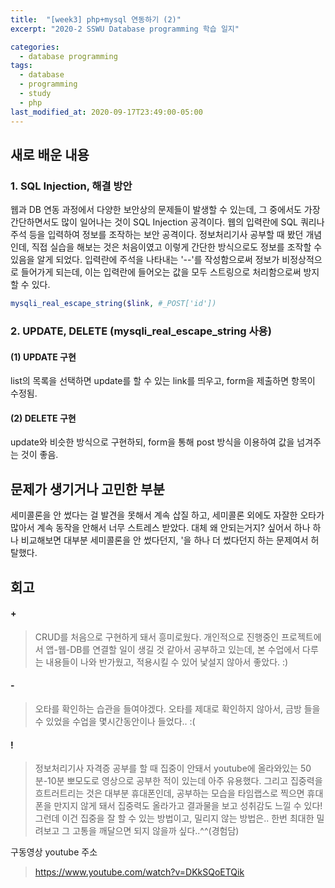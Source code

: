 ```yaml
---
title:  "[week3] php+mysql 연동하기 (2)"
excerpt: "2020-2 SSWU Database programming 학습 일지"

categories:
  - database programming
tags:
  - database
  - programming
  - study
  - php
last_modified_at: 2020-09-17T23:49:00-05:00
---
```



## 새로 배운 내용
### 1. SQL Injection, 해결 방안
웹과 DB 연동 과정에서 다양한 보안상의 문제들이 발생할 수 있는데, 그 중에서도 가장 간단하면서도 많이 일어나는 것이 SQL Injection 공격이다. 웹의 입력란에 SQL 쿼리나 주석 등을 입력하여 정보를 조작하는 보안 공격이다. 정보처리기사 공부할 때 봤던 개념인데, 직접 실습을 해보는 것은 처음이였고 이렇게 간단한 방식으로도 정보를 조작할 수 있음을 알게 되었다. 입력란에 주석을 나타내는 '--'를 작성함으로써 정보가 비정상적으로 들어가게 되는데, 이는 입력란에 들어오는 값을 모두 스트링으로 처리함으로써 방지할 수 있다.

~~~php 
mysqli_real_escape_string($link, #_POST['id'])
~~~

### 2. UPDATE, DELETE (mysqli_real_escape_string 사용)
#### (1) UPDATE 구현
list의 목록을 선택하면 update를 할 수 있는 link를 띄우고, form을 제출하면 항목이 수정됨.

#### (2) DELETE 구현
update와 비슷한 방식으로 구현하되, form을 통해 post 방식을 이용하여 값을 넘겨주는 것이 좋음. 

## 문제가 생기거나 고민한 부분
세미콜론을 안 썼다는 걸 발견을 못해서 계속 삽질 하고, 세미콜론 외에도 자잘한 오타가 많아서 계속 동작을 안해서 너무 스트레스 받았다. 대체 왜 안되는거지? 싶어서 하나 하나 비교해보면 대부분 세미콜론을 안 썼다던지, '을 하나 더 썼다던지 하는 문제여서 허탈했다.

## 회고
#### +
> CRUD를 처음으로 구현하게 돼서 흥미로웠다. 개인적으로 진행중인 프로젝트에서 앱-웹-DB를 연결할 일이 생길 것 같아서 공부하고 있는데, 본 수업에서 다루는 내용들이 나와 반가웠고, 적용시킬 수 있어 낯설지 않아서 좋았다. :)
#### -
> 오타를 확인하는 습관을 들여야겠다. 오타를 제대로 확인하지 않아서, 금방 들을 수 있었을 수업을 몇시간동안이나 들었다.. :(
#### !
> 정보처리기사 자격증 공부를 할 때 집중이 안돼서 youtube에 올라와있는 50분-10분 뽀모도로 영상으로 공부한 적이 있는데 아주 유용했다. 그리고 집중력을 흐트러트리는 것은 대부분 휴대폰인데, 공부하는 모습을 타임랩스로 찍으면 휴대폰을 만지지 않게 돼서 집중력도 올라가고 결과물을 보고 성취감도 느낄 수 있다!
그런데 이건 집중을 잘 할 수 있는 방법이고, 밀리지 않는 방법은.. 한번 최대한 밀려보고 그 고통을 깨달으면 되지 않을까 싶다..^^(경험담)

구동영상 youtube 주소
> https://www.youtube.com/watch?v=DKkSQoETQik
